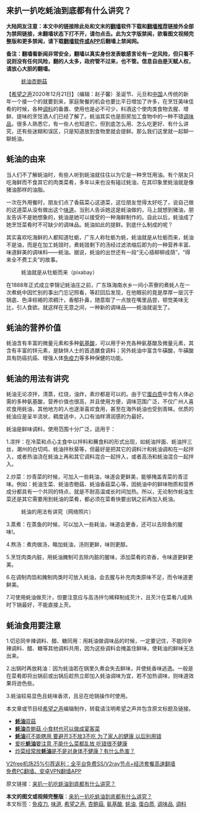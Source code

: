  <h2>来扒一扒吃蚝油到底都有什么讲究？</h2> <p class="notice"><b>大陆网友注意：本文中的链接除此处和文末的<a href="https://github.com/bannedbook/fanqiang" >翻墙</a>软件下载和<a href="https://github.com/killgcd/justmysocks/blob/master/README.md">翻墙推荐</a>链接外全部为禁网链接，未翻墙状态下打不开，请勿点击。此为文字版禁闻，欲看图文视频完整版和更多禁闻，请下载<a href="https://github.com/bannedbook/fanqiang">翻墙软件或APP</a>后翻墙上禁闻网。</p><p>备注：翻墙看新闻非常安全，翻墙以真实身份发表敏感言论有一定风险，但只看不说则没有任何风险，翻的人太多，政府管不过来，也不管。信息自由是天赋人权，请放心大胆的翻墙。</b></p>  <div class="entry"> <figure><figcaption><a href="https://www.bannedbook.org/bnews/tag/%E8%9A%9D%E6%B2%B9/" class="st_tag internal_tag" rel="tag" title="标签 蚝油 下的日志">蚝油</a><a href="https://www.bannedbook.org/bnews/tag/%e6%9d%8f%e9%b2%8d%e8%8f%87/" class="st_tag internal_tag" rel="tag" title="标签 杏鲍菇 下的日志">杏鲍菇</a></figcaption></figure> <p>【<span class='wp_keywordlink_affiliate'><a href="https://www.soundofhope.org" title="希望之声" target="_blank">希望之声</a></span>2020年12月21日】（编辑：赵子馨）圣诞节、元旦和<span class='wp_keywordlink_affiliate'><a href="https://www.bannedbook.org/" title="中国" target="_blank">中国</a></span>人传统的新年一个接一个的就要到来，家庭聚餐的机会也要比平日增加了许多，在烹饪美味佳肴的时候，各种<a href="https://www.bannedbook.org/bnews/tag/%E8%B0%83%E6%96%99/" class="st_tag internal_tag" rel="tag" title="标签 调料 下的日志">调料</a>的备置、使用也是必不可少，料酒这个使肉类食物去腥、增鲜、提味的烹饪酒人们已经了解了。蚝油其实也是厨房加工食物中的一种不错<a href="https://www.bannedbook.org/bnews/tag/%E8%B0%83%E5%91%B3%E5%93%81/" class="st_tag internal_tag" rel="tag" title="标签 调味品 下的日志">调味品</a>，很多人熟悉它，有一些人也知道它，但到底怎么用、怎么吃更好、有什么讲究，还有些迷糊和误区，只是知道放到食物里就会提鲜。那么我们这里就一起聊一聊蚝油。</p> <h2><strong>蚝油的由来</strong></h2> <p>当人们不了解蚝油时，有些人听到蚝油就往往以为它是一种烹饪用油。有个朋友只吃海鲜而不食其它的肉类菜肴，多年以来也没有碰过蚝油，在其印象里蚝油就是像猪油那样的油脂。</p> <p>一次在外用餐时，朋友们点了香菇菜心这道菜，这位朋友觉得太好吃了，说自己做的这道菜从没有做出这个<a href="https://www.bannedbook.org/bnews/tag/%E5%91%B3%E9%81%93/" class="st_tag internal_tag" rel="tag" title="标签 味道 下的日志">味道</a>。当别人告诉她这是蚝油做的，马上就想到猪油，朋友告诉不是她想象的，蚝油是她可以接受的一种海鲜制作的。自此以后，蚝油成了她烹饪菜肴时不可缺少的调味品。蚝油如此的提鲜。到底什么制成的呢？</p> <p>其实喜欢吃海鲜的人都知道牡蛎，广东人称牡蛎为蚝，蚝油就是从牡蛎而来，蚝油不是油，而是在加工蚝豉时，煮蚝豉剩下的汤经过滤浓缩后即为的一种营养丰富、味道鲜美的调味料——蚝油。据说，蚝油的出世还有一段“无心插柳柳成荫”，“得来全不费工夫”的故事。</p> <figure><figcaption>蚝油就是从牡蛎而来（pixabay）</figcaption></figure> <p>在1888年正式成立李锦记蚝油庄之前，广东珠海南水乡一间小茶寮的煮蚝人在一次煮蚝中因忙别的事出门忘记照看，等赶回后发现，在他眼前的竟是厚厚一层沉于锅底、色泽棕褐的浓稠汁，香郁扑鼻，随意取了一点放在嘴里品尝，顿觉美味无比，引人食欲。就这样在无意之间，一种新的调味品——蚝油就诞生了。</p>  <h2><strong>蚝油的营养价值</strong></h2> <p>蚝油含有丰富的微量元素和多种<a href="https://www.bannedbook.org/bnews/tag/%E6%B0%A8%E5%9F%BA%E9%85%B8/" class="st_tag internal_tag" rel="tag" title="标签 氨基酸 下的日志">氨基酸</a>，可以用于补充各种氨基酸及微量元素，其含有丰富的锌元素，是缺锌人士的首选膳食调料；另外蚝油中富含牛磺酸，牛磺酸具有防癌抗癌、增强人体<a href="https://www.bannedbook.org/bnews/tag/%E5%85%8D%E7%96%AB%E5%8A%9B/" class="st_tag internal_tag" rel="tag" title="标签 免疫力 下的日志">免疫力</a>等多种保健的功能。</p> <h2><strong>蚝油的用法有讲究</strong></h2> <p>蚝油无论凉拌，清蒸，红烧，油炸，素炒都是可以的。由于它<a href="https://www.bannedbook.org/bnews/tag/%E8%9B%8B%E7%99%BD%E8%B4%A8/" class="st_tag internal_tag" rel="tag" title="标签 蛋白质 下的日志">蛋白质</a>中含有人体必需的多种氨基酸，营养价值也很高，并且使用方便，调味范围广泛，不仅广州人喜欢食用蚝油，其他地方的人也逐渐喜欢食用，甚至在海外蚝油也受到青睐。优质的蚝油应是呈半流状，稠度适中，入口有油样滑润感的为最好。</p> <p>蚝油是鲜味调料，使用范围十分广泛，适用于：</p> <p>1.凉拌：在冷菜和点心主食中以拌料和蘸食料的形式出现，如蚝油拌面、蚝油拌三丝，潮州的白切鸡、蚝油拌秋葵等，但最好是把其它的调料汁和蚝油调和在一起拌入，或者热油浇在蚝油上再和其它调料混合一起拌入，或者高汤和蚝油混合一起拌入。</p> <p>2.炒菜：炒青菜的时候，可加入一些耗油，味道会更鲜美，能够掩盖青菜的青涩味。例如：蚝油生菜、蚝油杏鲍菇、蚝油香菇菜心等，因蚝油中的鲜味物质和营养成分都具有一个共同的特点，就是不耐高温或长时间加热。所以，无论制作蚝油生菜还是其它需要用到蚝油的菜肴，都必须在菜肴快要出锅之前再加入蚝油。</p>  <figure><figcaption>蚝油的用法有讲究（网络照片）</figcaption></figure> <p>3.蒸煮：在蒸鱼的时候，可以加入一些耗油，味道会更香，还可以去除鱼的腥味!。</p> <p>4.熬汤：煮肉做汤，略加蚝油，汤则更鲜，味则更醇。</p> <p>5.烹饪肉类内脏，用蚝油腌制可去除内脏的腥味，添加菜肴的浓香，令味道更鲜更美。</p> <p>6.在调制肉馅和腌制肉类时可放入蚝油，会去腥与补充肉类原味不足，而令味道更鲜美。</p> <p>7.可使用蚝油做芡汁，但要注意应与高汤拌匀稀释制成芡汁，且芡汁在菜肴八成熟时下锅最好，不能直接上芡。</p>  <h2><strong>蚝油食用要注意</strong></h2> <p>1.切忌同辛辣调料、醋、糖同用：用耗油做调味品的时候，一定要记住，不能同辛辣调料、醋、糖等其他调料共用，因为这些调料会掩盖住鲜味，使耗油的鲜味无法出来。</p> <p>2.出锅时再放耗油：因为蚝油若在锅里久煮会失去鲜味，并使蚝香味逃逸。一般是在菜肴即将出锅前或出锅后趁热立即加入蚝油调味为宜，若不加热调味，则味道效果将逊色些。</p> <p>3.蚝油较易显色且蚝味香浓，且忌在炝锅操作时使用。</p> <p>本文章或节目经<a href="https://www.bannedbook.org/bnews/tag/%e5%b8%8c%e6%9c%9b%e4%b9%8b%e5%a3%b0/" class="st_tag internal_tag" rel="tag" title="标签 希望之声 下的日志">希望之声</a>编辑制作，转载请注明希望之声并包含原文标题及链接。</p> <ul class='op-related-articles' title='相关阅读'> <li><a href='https://www.bannedbook.org/bnews/comments/20200907/1392354.html' target='_blank'><b>蚝油</b>双菇</a></li> <li><a href='https://www.bannedbook.org/bnews/comments/20200905/1391415.html' target='_blank'><b>蚝油</b>杏鲍菇 小食材也可以做成宴客菜</a></li> <li><a href='https://www.bannedbook.org/bnews/lifebaike/20200818/1381869.html' target='_blank'><b>蚝油</b>可不能瞎用 要避开3不放3不吃 为了家人的健康 以后别用错</a></li> <li><a href='https://www.bannedbook.org/bnews/lifebaike/20200629/1352362.html' target='_blank'>爱吃<b>蚝油</b>要注意 不能什么菜都乱放 吃错很不健康</a></li> <li><a href='https://www.bannedbook.org/bnews/health/20200314/1293510.html' target='_blank'>炒菜经常放<b>蚝油</b>是不是对身体不健康？有什么危害？</a></li> </ul> <p class="texttj"> <a href="https://github.com/bannedbook/fanqiang/wiki/V2ray%E6%9C%BA%E5%9C%BA" target="_blank">V2free机场25%引荐返利：全平台免费SS/V2ray节点+经济套餐高速翻墙</a><br/> <a href="https://github.com/bannedbook/fanqiang/wiki/%E7%A6%81%E9%97%BB%E7%BD%91%E5%AE%89%E5%8D%93%E7%BF%BB%E5%A2%99%E6%96%B0%E9%97%BBAPP" target="_blank">免费PC翻墙、安卓VPN翻墙APP</a></p><p>原文链接：<a class="src_link"  href="https://www.soundofhope.org/post/455938" target="_blank">来扒一扒吃蚝油到底都有什么讲究？</a></p> <a name='sharetosocial'></a>       <div><b>本文的图文或视频完整版</b>：<a href='https://www.bannedbook.org/bnews/comments/20201222/1452600.html'>来扒一扒吃蚝油到底都有什么讲究？</a></div>  </div><!--END ENTRY--> <div class="postfooter"> <div>本文标签：<a href="https://www.bannedbook.org/bnews/tag/%E5%85%8D%E7%96%AB%E5%8A%9B/" rel="tag">免疫力</a>, <a href="https://www.bannedbook.org/bnews/tag/%E5%91%B3%E9%81%93/" rel="tag">味道</a>, <a href="https://www.bannedbook.org/bnews/tag/%e5%b8%8c%e6%9c%9b%e4%b9%8b%e5%a3%b0/" rel="tag">希望之声</a>, <a href="https://www.bannedbook.org/bnews/tag/%e6%9d%8f%e9%b2%8d%e8%8f%87/" rel="tag">杏鲍菇</a>, <a href="https://www.bannedbook.org/bnews/tag/%E6%B0%A8%E5%9F%BA%E9%85%B8/" rel="tag">氨基酸</a>, <a href="https://www.bannedbook.org/bnews/tag/%E8%9A%9D%E6%B2%B9/" rel="tag">蚝油</a>, <a href="https://www.bannedbook.org/bnews/tag/%E8%9B%8B%E7%99%BD%E8%B4%A8/" rel="tag">蛋白质</a>, <a href="https://www.bannedbook.org/bnews/tag/%E8%B0%83%E5%91%B3%E5%93%81/" rel="tag">调味品</a>, <a href="https://www.bannedbook.org/bnews/tag/%E8%B0%83%E6%96%99/" rel="tag">调料</a></div>  </div><!--END POSTFOOTER--> 